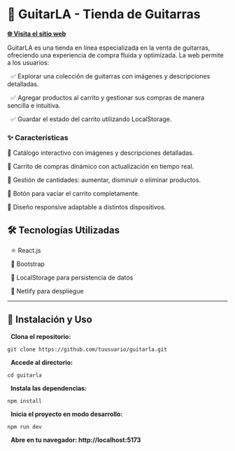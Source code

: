 # **🎸 GuitarLA - Tienda de Guitarras**

[**🌐 Visita el sitio web**](https://spectacular-speculoos-f61721.netlify.app/)

GuitarLA es una tienda en línea especializada en la venta de guitarras, ofreciendo una experiencia de compra fluida y optimizada. La web permite a los usuarios:

&nbsp;&nbsp;✅ Explorar una colección de guitarras con imágenes y descripciones detalladas.

&nbsp;&nbsp;✅ Agregar productos al carrito y gestionar sus compras de manera sencilla e intuitiva.

&nbsp;&nbsp;✅ Guardar el estado del carrito utilizando LocalStorage.

### ✨ Características

🔹 Catálogo interactivo con imágenes y descripciones detalladas.

🔹 Carrito de compras dinámico con actualización en tiempo real.

🔹 Gestión de cantidades: aumentar, disminuir o eliminar productos.

🔹 Botón para vaciar el carrito completamente.

🔹 Diseño responsive adaptable a distintos dispositivos.


## 🛠️ Tecnologías Utilizadas

&nbsp;&nbsp;⚛️ React.js

&nbsp;&nbsp;🎨 Bootstrap

&nbsp;&nbsp;💾 LocalStorage para persistencia de datos

&nbsp;&nbsp;🚀 Netlify para despliegue

______________________________________________________________________________________________________________________________________________________________________________________________________________________

## 📌 Instalación y Uso


&nbsp;&nbsp;**Clona el repositorio:**

    git clone https://github.com/tuusuario/guitarla.git

&nbsp;&nbsp;**Accede al directorio:**

    cd guitarla

&nbsp;&nbsp;**Instala las dependencias:**

    npm install

&nbsp;&nbsp;**Inicia el proyecto en modo desarrollo:**

    npm run dev

&nbsp;&nbsp;**Abre en tu navegador: http://localhost:5173**
